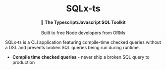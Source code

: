<h1 align="center">SQLx-ts</h1>
<div align="center">
 <strong>
   🧰 The Typescript/Javascript SQL Toolkit
 </strong>
</div>

<br />

<div align="center">
Built to free Node developers from ORMs
</div>

SQLx-ts is a CLI application featuring compile-time checked queries without a DSL and prevents broken SQL queries being run during runtime.

- **Compile time checked queries** - never ship a broken SQL query to production
